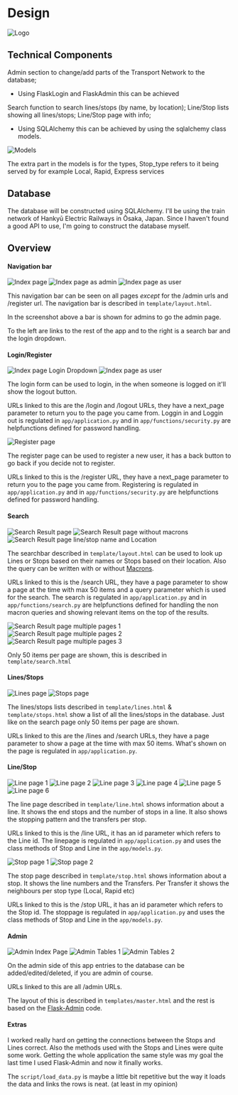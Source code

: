 # Design

![Logo](doc/NI_logo.svg)

## Technical Components
Admin section to change/add parts of the Transport Network to the database;
* Using FlaskLogin and FlaskAdmin this can be achieved

Search function to search lines/stops (by name, by location);
Line/Stop lists showing all lines/stops;
Line/Stop page with info;
* Using SQLAlchemy this can be achieved by using the sqlalchemy class models.

![Models](doc/Models.png)

The extra part in the models is for the types,
Stop_type refers to it being served by for example Local, Rapid, Express services

## Database
The database will be constructed using SQLAlchemy. I'll be using the train network of Hankyū Electric Railways in Ōsaka, Japan. Since I haven't found a good API to use, I'm going to construct the database myself.

## Overview

#### Navigation bar
![Index page](doc/app_index.png)
![Index page as admin](doc/app_index_admin.png)
![Index page as user](doc/app_index_user.png)

This navigation bar can be seen on all pages *except* for the /admin urls and /register url.
The navigation bar is described in `template/layout.html`.

In the screenshot above a bar is shown for admins to go the admin page.

To the left are links to the rest of the app and to the right is a search bar and the login dropdown.

#### Login/Register
![Index page Login Dropdown](doc/app_index_login.png)
![Index page as user](doc/app_index_user.png)

The login form can be used to login, in the when someone is logged on it'll show the logout button.

URLs linked to this are the /login and /logout URLs, they have a next_page parameter to return you to the page you came from.
Loggin in and Loggin out is regulated in `app/application.py` and in `app/functions/security.py` are helpfunctions defined for password handling.

![Register page](doc/app_register.png)

The register page can be used to register a new user, it has a back button to go back if you decide not to register.

URLs linked to this is the /register URL, they have a next_page parameter to return you to the page you came from.
Registering is regulated in `app/application.py` and in `app/functions/security.py` are helpfunctions defined for password handling.

#### Search
![Search Result page](doc/app_search.png)
![Search Result page without macrons](doc/app_search_without_macron.png)
![Search Result page line/stop name and Location](doc/app_line-stop_name_location.png)

The searchbar described in `template/layout.html` can be used to look up Lines or Stops based on their names or Stops based on their location. Also the query can be written with or without [Macrons](https://en.wikipedia.org/wiki/Macron_(diacritic)).

URLs linked to this is the /search URL, they have a page parameter to show a page at the time with max 50 items and a query parameter which is used for the search.
The search is regulated in `app/application.py` and in `app/functions/search.py` are helpfunctions defined for handling the non macron queries and showing relevant items on the top of the results.

![Search Result page multiple pages 1](doc/app_search_pages_1.png)
![Search Result page multiple pages 2](doc/app_search_pages_2.png)
![Search Result page multiple pages 3](doc/app_search_pages_3.png)

Only 50 items per page are shown, this is described in `template/search.html`

#### Lines/Stops
![Lines page](doc/app_lines.png)
![Stops page](doc/app_stops.png)

The lines/stops lists described in `template/lines.html` & `template/stops.html` show a list of all the lines/stops in the database. Just like on the search page only 50 items per page are shown.

URLs linked to this are the /lines and /search URLs, they have a page parameter to show a page at the time with max 50 items.
What's shown on the page is regulated in `app/application.py`.


#### Line/Stop
![Line page 1](doc/app_line_1.png)
![Line page 2](doc/app_line_2.png)
![Line page 3](doc/app_line_3.png)
![Line page 4](doc/app_line_4.png)
![Line page 5](doc/app_line_5.png)
![Line page 6](doc/app_line_6.png)

The line page described in `template/line.html` shows information about a line. It shows the end stops and the number of stops in a line. It also shows the stopping pattern and the transfers per stop.

URLs linked to this is the /line URL, it has an id parameter which refers to the Line id.
The linepage is regulated in `app/application.py` and uses the class methods of Stop and Line in the `app/models.py`.

![Stop page 1](doc/app_stop_1.png)
![Stop page 2](doc/app_stop_2.png)

The stop page described in `template/stop.html` shows information about a stop. It shows the line numbers and the Transfers. Per Transfer it shows the neighbours per stop type (Local, Rapid etc)

URLs linked to this is the /stop URL, it has an id parameter which refers to the Stop id.
The stoppage is regulated in `app/application.py` and uses the class methods of Stop and Line in the `app/models.py`.

#### Admin

![Admin Index Page](doc/app_admin_index.png)
![Admin Tables 1](doc/app_admin_tables_1.png)
![Admin Tables 2](doc/app_admin_tables_2.png)

On the admin side of this app entries to the database can be added/edited/deleted, if you are admin of course.

URLs linked to this are all /admin URLs.

The layout of this is described in `templates/master.html` and the rest is based on the [Flask-Admin](https://github.com/flask-admin/flask-admin) code.

#### Extras
I worked really hard on getting the connections between the Stops and Lines correct. Also the methods used with the Stops and Lines were quite some work. Getting the whole application the same style was my goal the last time I used Flask-Admin and now it finally works.

The `script/load_data.py` is maybe a little bit repetitive but the way it loads the data and links the rows is neat. (at least in my opinion)